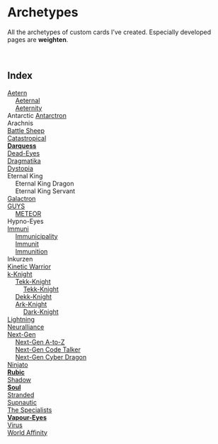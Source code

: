 # Archetypes

All the archetypes of custom cards I’ve created. Especially developed pages are **weighten**.


<br>


## Index

[Aetern](Aetern.md)  
&emsp; [Aeternal](Aeternal.md)  
&emsp; [Aeternity](Aeternity.md)  
Antarctic
[Antarctron](Antarctron.md)  
Arachnis  
[Battle Sheep](Battle%20Sheep.md)  
[Catastropical](Catastropical.md)  
[**Darquess**](Darquess.md)  
[Dead-Eyes](Dead-Eyes.md)  
[Dragmatika](Dragmatika.md)  
[Dystopia](Dystopia.md)  
Eternal King  
&emsp; Eternal King Dragon  
&emsp; Eternal King Servant  
[Galactron](Galactron.md)  
[GUYS](GUYS.md)  
&emsp; [METEOR](METEOR.md)  
Hypno-Eyes  
[Immuni](Immuni.md)  
&emsp; [Immunicipality](Immunicipality.md)  
&emsp; [Immunit](Immunit.md)  
&emsp; [Immunition](Immunition.md)  
Inkurzen  
[Kinetic Warrior](Kinetic%20Warrior.md)  
[k-Knight](k-Knight.md)  
&emsp; [Tekk-Knight](Tekk-Knight.md)  
&emsp; &emsp; [Tekk-Knight](Tekk-Knight.md)  
&emsp; [Dekk-Knight](Dekk-Knight.md)  
&emsp; [Ark-Knight](Ark-Knight.md)  
&emsp; &emsp; [Dark-Knight](Dark-Knight.md)  
[Lightning](Lightning.md)  
[Neuralliance](Neuralliance.md)  
[Next-Gen](Next-Gen.md)  
&emsp; [Next-Gen A-to-Z](Next-Gen%20A-to-Z.md)  
&emsp; [Next-Gen Code Talker](Next-Gen%20Code%20Talker.md)  
&emsp; [Next-Gen Cyber Dragon](Next-Gen%20Cyber%20Dragon.md)  
[Ninjato](Ninjato.md)  
[**Rubic**](Rubic.md)  
[Shadow](Shadow.md)  
[**Soul**](Soul.md)  
[Stranded](Stranded.md)  
[Supnautic](Supnautic.md)  
[The Specialists](The%20Specialists.md)  
[**Vapour-Eyes**](Vapour-Eyes.md)  
[Virus](Virus.md)  
[World Affinity](World%20Affinity.md)  
